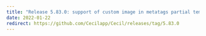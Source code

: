 ```yaml
---
title: "Release 5.83.0: support of custom image in metatags partial template"
date: 2022-01-22
redirect: https://github.com/Cecilapp/Cecil/releases/tag/5.83.0
---
```

